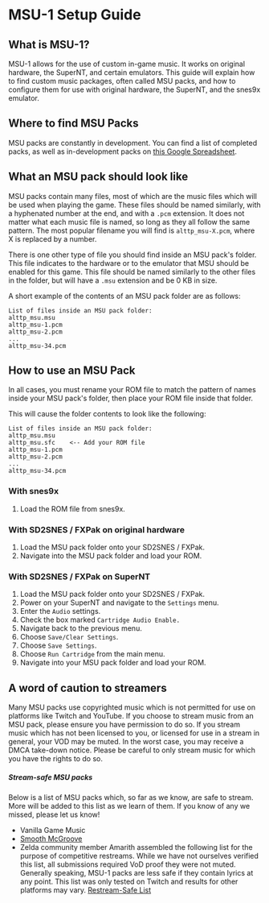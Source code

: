 # MSU-1 Setup Guide

## What is MSU-1?
MSU-1 allows for the use of custom in-game music. It works on original hardware, the SuperNT, and certain emulators.
This guide will explain how to find custom music packages, often called MSU packs, and how to configure
them for use with original hardware, the SuperNT, and the snes9x emulator.

## Where to find MSU Packs
MSU packs are constantly in development. You can find a list of completed packs, as well as in-development packs on
[this Google Spreadsheet](https://docs.google.com/spreadsheets/d/1XRkR4Xy6S24UzYkYBAOv-VYWPKZIoUKgX04RbjF128Q).

## What an MSU pack should look like
MSU packs contain many files, most of which are the music files which will be used when playing the game. These files
should be named similarly, with a hyphenated number at the end, and with a `.pcm` extension. It does not matter what
each music file is named, so long as they all follow the same pattern. The most popular filename you will find is
`alttp_msu-X.pcm`, where X is replaced by a number.

There is one other type of file you should find inside an MSU pack's folder. This file indicates to the hardware or
to the emulator that MSU should be enabled for this game. This file should be named similarly to the other files in
the folder, but will have a `.msu` extension and be 0 KB in size.

A short example of the contents of an MSU pack folder are as follows:
```
List of files inside an MSU pack folder:
alttp_msu.msu
alttp_msu-1.pcm
alttp_msu-2.pcm
...
alttp_msu-34.pcm
```

## How to use an MSU Pack
In all cases, you must rename your ROM file to match the pattern of names inside your MSU pack's folder, then place
your ROM file inside that folder.

This will cause the folder contents to look like the following:
```
List of files inside an MSU pack folder:
alttp_msu.msu
alttp_msu.sfc    <-- Add your ROM file
alttp_msu-1.pcm
alttp_msu-2.pcm
...
alttp_msu-34.pcm
```

### With snes9x
1. Load the ROM file from snes9x.

### With SD2SNES / FXPak on original hardware
1. Load the MSU pack folder onto your SD2SNES / FXPak.
2. Navigate into the MSU pack folder and load your ROM.

### With SD2SNES / FXPak on SuperNT
1. Load the MSU pack folder onto your SD2SNES / FXPak.
2. Power on your SuperNT and navigate to the `Settings` menu.
3. Enter the `Audio` settings.
4. Check the box marked `Cartridge Audio Enable.`
5. Navigate back to the previous menu.
6. Choose `Save/Clear Settings`.
7. Choose `Save Settings`.
8. Choose `Run Cartridge` from the main menu.
9. Navigate into your MSU pack folder and load your ROM.

## A word of caution to streamers
Many MSU packs use copyrighted music which is not permitted for use on platforms like Twitch and YouTube.
If you choose to stream music from an MSU pack, please ensure you have permission to do so. If you stream
music which has not been licensed to you, or licensed for use in a stream in general, your VOD may be muted. 
In the worst case, you may receive a DMCA take-down notice. Please be careful to only stream music for which
you have the rights to do so.

##### Stream-safe MSU packs
Below is a list of MSU packs which, so far as we know, are safe to stream. More will be added to this list as
we learn of them. If you know of any we missed, please let us know!
- Vanilla Game Music
- [Smooth McGroove](https://drive.google.com/open?id=1JDa1jCKg5hG0Km6xNpmIgf4kDMOxVp3n)
- Zelda community member Amarith assembled the following list for the purpose of competitive restreams.  While we have not ourselves verified this list, all submissions required VoD proof they were not muted.  Generally speaking, MSU-1 packs are less safe if they contain lyrics at any point.  This list was only tested on Twitch and results for other platforms may vary. [Restream-Safe List](https://tinyurl.com/MSUsApprovedForLeagueChannels)
